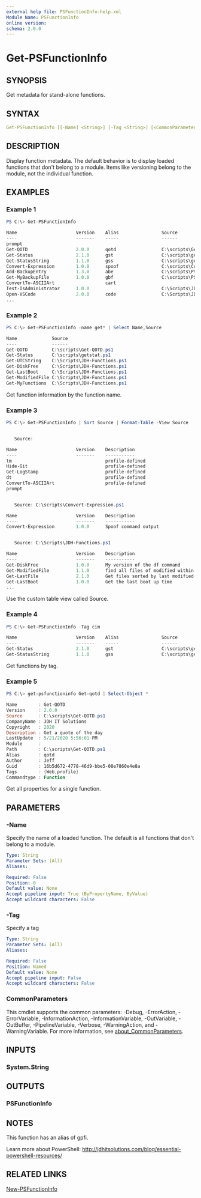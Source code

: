 ```yaml
---
external help file: PSFunctionInfo-help.xml
Module Name: PSFunctionInfo
online version:
schema: 2.0.0
---
```


# Get-PSFunctionInfo

## SYNOPSIS

Get metadata for stand-alone functions.

## SYNTAX

```yaml
Get-PSFunctionInfo [[-Name] <String>] [-Tag <String>] [<CommonParameters>]
```

## DESCRIPTION

Display function metadata. The default behavior is to display loaded functions that don't belong to a module. Items like versioning belong to the module, not the individual function.

## EXAMPLES

### Example 1

```powershell
PS C:\> Get-PSFunctionInfo

Name                      Version    Alias                Source
----                      -------    -----                ------
prompt
Get-QOTD                  2.0.0      qotd                 C:\scripts\Get-QOTD.ps1
Get-Status                2.1.0      gst                  C:\scripts\getstat.ps1
Get-StatusString          1.1.0      gss                  C:\scripts\getstat.ps1
Convert-Expression        1.0.0      spoof                C:\scripts\Convert-Expression.ps1
Add-BackupEntry           1.3.0      abe                  C:\scripts\PSBackup\Add-BackupEntry.ps1
Get-MyBackupFile          1.0.0      gbf                  C:\scripts\PSBackup\Get-MyBackupFile.ps1
ConvertTo-ASCIIArt                   cart
Test-IsAdministrator      1.0.0                           C:\Scripts\JDH-Functions.ps1
Open-VSCode               2.0.0      code                 C:\Scripts\JDH-Functions.ps1
...
```

### Example 2

```powershell
PS C:\> Get-PSFunctionInfo -name get* | Select Name,Source

Name             Source
----             ------
Get-QOTD         C:\scripts\Get-QOTD.ps1
Get-Status       C:\scripts\getstat.ps1
Get-UTCString    C:\Scripts\JDH-Functions.ps1
Get-DiskFree     C:\Scripts\JDH-Functions.ps1
Get-LastBoot     C:\Scripts\JDH-Functions.ps1
Get-ModifiedFile C:\Scripts\JDH-Functions.ps1
Get-MyFunctions  C:\Scripts\JDH-Functions.ps1
```

Get function information by the function name.

### Example 3

```powershell
PS C:\> Get-PSFunctionInfo | Sort Source | Format-Table -View Source


   Source:

Name                      Version    Description
----                      -------    -----------
tm                                   profile-defined
Hide-Git                             profile-defined
Get-LogStamp                         profile-defined
dt                                   profile-defined
ConvertTo-ASCIIArt                   profile-defined
prompt


   Source: C:\scripts\Convert-Expression.ps1

Name                      Version    Description
----                      -------    -----------
Convert-Expression        1.0.0      Spoof command output


   Source: C:\Scripts\JDH-Functions.ps1

Name                      Version    Description
----                      -------    -----------
Get-DiskFree              1.0.0      My version of the df command
Get-ModifiedFile          1.1.0      find all files of modified within a given..
Get-LastFile              2.1.0      Get files sorted by last modified date
Get-LastBoot              1.0.0      Get the last boot up time
...
```

Use the custom table view called Source.

### Example 4

```powershell
PS C:\> Get-PSFunctionInfo -Tag cim

Name                      Version    Alias                Source
----                      -------    -----                ------
Get-Status                2.1.0      gst                  C:\scripts\getstat.ps1
Get-StatusString          1.1.0      gss                  C:\scripts\getstat.ps1
```

Get functions by tag.

### Example 5

```powershell
PS C:\> get-psfunctioninfo Get-qotd | Select-Object *

Name        : Get-QOTD
Version     : 2.0.0
Source      : C:\scripts\Get-QOTD.ps1
CompanyName : JDH IT Solutions
Copyright   : 2020
Description : Get a quote of the day
LastUpdate  : 5/21/2020 5:56:01 PM
Module      :
Path        : C:\scripts\Get-QOTD.ps1
Alias       : qotd
Author      : Jeff
Guid        : 16b5d672-4778-46d9-bbe5-08e7860e4e8a
Tags        : {Web,profile}
Commandtype : Function
```

Get all properties for a single function.

## PARAMETERS

### -Name

Specify the name of a loaded function.
The default is all functions that don't belong to a module.

```yaml
Type: String
Parameter Sets: (All)
Aliases:

Required: False
Position: 0
Default value: None
Accept pipeline input: True (ByPropertyName, ByValue)
Accept wildcard characters: False
```

### -Tag

Specify a tag

```yaml
Type: String
Parameter Sets: (All)
Aliases:

Required: False
Position: Named
Default value: None
Accept pipeline input: False
Accept wildcard characters: False
```

### CommonParameters

This cmdlet supports the common parameters: -Debug, -ErrorAction, -ErrorVariable, -InformationAction, -InformationVariable, -OutVariable, -OutBuffer, -PipelineVariable, -Verbose, -WarningAction, and -WarningVariable. For more information, see [about_CommonParameters](http://go.microsoft.com/fwlink/?LinkID=113216).

## INPUTS

### System.String

## OUTPUTS

### PSFunctionInfo

## NOTES

This function has an alias of gpfi.

Learn more about PowerShell: http://jdhitsolutions.com/blog/essential-powershell-resources/

## RELATED LINKS

[New-PSFunctionInfo](New-PSFunctionInfo.md)
